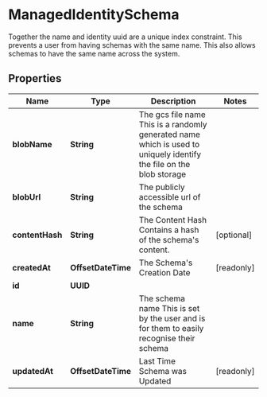 

# ManagedIdentitySchema

Together the name and identity uuid are a unique index constraint. This prevents a user from having schemas with the same name. This also allows schemas to have the same name across the system.

## Properties

Name | Type | Description | Notes
------------ | ------------- | ------------- | -------------
**blobName** | **String** | The gcs file name  This is a randomly generated name which is used to uniquely identify the file on the blob storage | 
**blobUrl** | **String** | The publicly accessible url of the schema | 
**contentHash** | **String** | The Content Hash  Contains a hash of the schema&#39;s content. |  [optional]
**createdAt** | **OffsetDateTime** | The Schema&#39;s Creation Date |  [readonly]
**id** | **UUID** |  | 
**name** | **String** | The schema name  This is set by the user and is for them to easily recognise their schema | 
**updatedAt** | **OffsetDateTime** | Last Time Schema was Updated |  [readonly]



